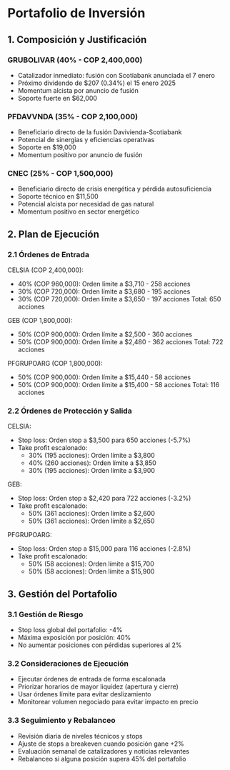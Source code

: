 # Portafolio de Inversión

## 1. Composición y Justificación

### GRUBOLIVAR (40% - COP 2,400,000)
- Catalizador inmediato: fusión con Scotiabank anunciada el 7 enero
- Próximo dividendo de $207 (0.34%) el 15 enero 2025
- Momentum alcista por anuncio de fusión
- Soporte fuerte en $62,000

### PFDAVVNDA (35% - COP 2,100,000)
- Beneficiario directo de la fusión Davivienda-Scotiabank
- Potencial de sinergias y eficiencias operativas
- Soporte en $19,000
- Momentum positivo por anuncio de fusión

### CNEC (25% - COP 1,500,000)
- Beneficiario directo de crisis energética y pérdida autosuficiencia
- Soporte técnico en $11,500
- Potencial alcista por necesidad de gas natural
- Momentum positivo en sector energético

## 2. Plan de Ejecución

### 2.1 Órdenes de Entrada

CELSIA (COP 2,400,000):

- 40% (COP 960,000): Orden límite a $3,710 - 258 acciones
- 30% (COP 720,000): Orden límite a $3,680 - 195 acciones
- 30% (COP 720,000): Orden límite a $3,650 - 197 acciones
  Total: 650 acciones

GEB (COP 1,800,000):

- 50% (COP 900,000): Orden límite a $2,500 - 360 acciones
- 50% (COP 900,000): Orden límite a $2,480 - 362 acciones
  Total: 722 acciones

PFGRUPOARG (COP 1,800,000):

- 50% (COP 900,000): Orden límite a $15,440 - 58 acciones
- 50% (COP 900,000): Orden límite a $15,400 - 58 acciones
  Total: 116 acciones

### 2.2 Órdenes de Protección y Salida

CELSIA:

- Stop loss: Orden stop a $3,500 para 650 acciones (-5.7%)
- Take profit escalonado:
  - 30% (195 acciones): Orden límite a $3,800
  - 40% (260 acciones): Orden límite a $3,850
  - 30% (195 acciones): Orden límite a $3,900

GEB:

- Stop loss: Orden stop a $2,420 para 722 acciones (-3.2%)
- Take profit escalonado:
  - 50% (361 acciones): Orden límite a $2,600
  - 50% (361 acciones): Orden límite a $2,650

PFGRUPOARG:

- Stop loss: Orden stop a $15,000 para 116 acciones (-2.8%)
- Take profit escalonado:
  - 50% (58 acciones): Orden límite a $15,700
  - 50% (58 acciones): Orden límite a $15,900

## 3. Gestión del Portafolio

### 3.1 Gestión de Riesgo

- Stop loss global del portafolio: -4%
- Máxima exposición por posición: 40%
- No aumentar posiciones con pérdidas superiores al 2%

### 3.2 Consideraciones de Ejecución

- Ejecutar órdenes de entrada de forma escalonada
- Priorizar horarios de mayor liquidez (apertura y cierre)
- Usar órdenes límite para evitar deslizamiento
- Monitorear volumen negociado para evitar impacto en precio

### 3.3 Seguimiento y Rebalanceo

- Revisión diaria de niveles técnicos y stops
- Ajuste de stops a breakeven cuando posición gane +2%
- Evaluación semanal de catalizadores y noticias relevantes
- Rebalanceo si alguna posición supera 45% del portafolio
